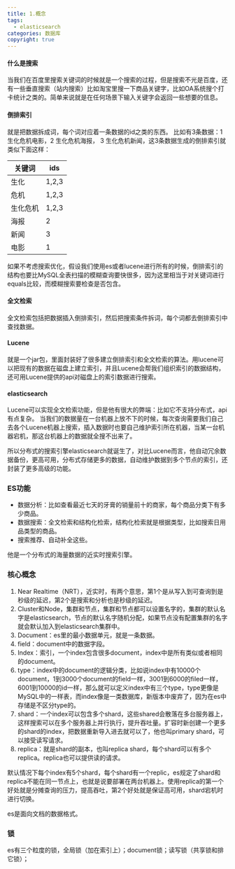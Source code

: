 ```yaml
---
title: 1.概念
tags:
  - elasticsearch
categories: 数据库
copyright: true
---
```


#### 什么是搜索

当我们在百度里搜索关键词的时候就是一个搜索的过程，但是搜索不光是百度，还有一些垂直搜索（站内搜索）比如淘宝里搜一下商品关键字，比如OA系统搜个打卡统计之类的。简单来说就是在任何场景下输入关键字会返回一些想要的信息。

#### 倒排索引

就是把数据拆成词，每个词对应着一条数据的id之类的东西。
比如有3条数据：1 生化危机电影，2 生化危机海报， 3 生化危机新闻，这3条数据生成的倒排索引就类似下面这样：

| 关键词   | ids   |
| -------- | ----- |
| 生化     | 1,2,3 |
| 危机     | 1,2,3 |
| 生化危机 | 1,2,3 |
| 海报     | 2     |
| 新闻     | 3     |
| 电影     | 1     |

如果不考虑搜索优化，假设我们使用es或者lucene进行所有的时候，倒排索引的结构也要比MySQL全表扫描的模糊查询要快很多，因为这里相当于对关键词进行equals比较，而模糊搜索要检查是否包含。

#### 全文检索

全文检索包括把数据插入倒排索引，然后把搜索条件拆词，每个词都去倒排索引中查找数据。 

#### Lucene

就是一个jar包，里面封装好了很多建立倒排索引和全文检索的算法。用lucene可以把现有的数据在磁盘上建立索引，并且Lucene会帮我们组织索引的数据结构，还可用Lucene提供的api对磁盘上的索引数据进行搜索。

#### elasticsearch

Lucene可以实现全文检索功能，但是他有很大的弊端：比如它不支持分布式，api有点复杂。
当我们的数据量在一台机器上放不下的时候，每次查询需要我们自己去各个Lucene机器上搜索，插入数据时也要自己维护索引所在机器，当某一台机器宕机，那这台机器上的数据就全搜不出来了。

所以分布式的搜索引擎elasticsearch就诞生了，对比Lucene而言，他自动冗余数据备份，更高可用，分布式存储更多的数据，自动维护数据到多个节点的索引，还封装了更多高级的功能。

### ES功能

*   数据分析：比如查看最近七天的牙膏的销量前十的商家，每个商品分类下有多少商品。
*   数据搜索：全文检索和结构化检索，结构化检索就是根据类型，比如搜索日用品类型的商品。
*   搜索推荐、自动补全这些。

他是一个分布式的海量数据的近实时搜索引擎。

### 核心概念

1.  Near Realtime（NRT），近实时，有两个意思，第1个是从写入到可查询到是秒级的延迟，第2个是搜索和分析也是秒级的延迟。
2.  Cluster和Node，集群和节点，集群和节点都可以设置名字的，集群的默认名字是elasticsearch，节点的默认名字随机分配，如果节点没有配置集群的名字就会默认加入到elasticsearch集群中。
3.  Document：es里的最小数据单元，就是一条数据。
4.  field：document中的数据字段。
5.  Index：索引，一个index包含很多document，index中是所有类似或者相同的document。
6.  type：index中的document的逻辑分类，比如说index中有10000个document，1到3000个document的field一样，3001到6000的filed一样，6001到10000的id一样，那么就可以定义index中有三个type，type更像是MySQL中的一样表，而index像是一类数据库，新版本中废弃了，因为在es中存储是不区分type的。
7.  shard：一个index可以包含多个shard，这些shared会散落在多台服务器上，这样搜索可以在多个服务器上并行执行，提升吞吐量。扩容时新创建一个更多的shard的index，把数据重新导入进去就可以了，他也叫primary shard，可以接受读写请求。
8.  replica：就是shard的副本，也叫replica shard，每个shard可以有多个replica。replica也可以提供读的请求。

默认情况下每个index有5个shard，每个shard有一个replic，es规定了shard和replica不能在同一节点上，也就是说要部署在两台机器上。使用replica的第一个好处就是分摊查询的压力，提高吞吐，第2个好处就是保证高可用，shard宕机时进行切换。

es是面向文档的数据格式。

### 锁

es有三个粒度的锁，全局锁（加在索引上）；document锁；读写锁（共享锁和排它锁）；